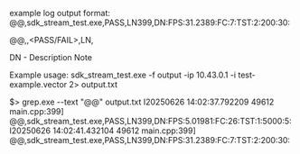 example log output format:
@@,sdk_stream_test.exe,PASS,LN399,DN:FPS:31.2389:FC:7:TST:2:200:30:

@@,<executable>,<PASS/FAIL>,LN<Line Number>,<Optional>

DN - Description Note

Example usage:
sdk_stream_test.exe -f output -ip 10.43.0.1 -i test-example.vector 2> output.txt

$> grep.exe --text "@@" output.txt
I20250626 14:02:37.792209 49612 main.cpp:399] @@,sdk_stream_test.exe,PASS,LN399,DN:FPS:5.01981:FC:26:TST:1:5000:5:
I20250626 14:02:41.432104 49612 main.cpp:399] @@,sdk_stream_test.exe,PASS,LN399,DN:FPS:31.2389:FC:7:TST:2:200:30: